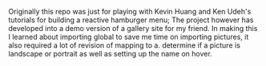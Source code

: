 Originally this repo was just for playing with Kevin Huang and Ken Udeh's tutorials for building a reactive hamburger menu; The project however has developed into a demo version of a gallery site for my friend. In making this I learned about importing global to save me time on importing pictures, it also required a lot of revision of mapping to a. determine if a picture is landscape or portrait as well as setting up the name on hover.